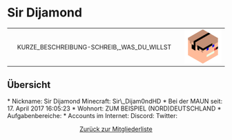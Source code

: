 <!--Großbuchstaben-Ketten bitte ersetzen. (Außer MAUN)-->
<h1 class="mitgliedname">Sir Dijamond</h1>

<table class="noborder_table">
<tr>
<td width="80%" align="center">
KURZE_BESCHREIBUNG-SCHREIB,_WAS_DU_WILLST
</td>
<td align="right" width="20%">
<img src="Head/Sir_Dijamond.png" width="100px">
</td>
</tr>
</table>

<h2>Übersicht</h2>
* Nickname: Sir Dijamond   
Minecraft: Sir\_Dijam0ndHD  
* Bei der MAUN seit: 17. April 2017 16:05:23
* Wohnort: ZUM BEISPIEL (NORD)DEUTSCHLAND  
* Aufgabenbereiche:  
* Accounts im Internet:  
Discord:  
Twitter:  
<!--...-->

<p style="text-align:center"><a href="https://themaun.github.io/Mitglieder">Zurück zur Mitgliederliste</a>
